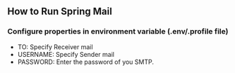 ## How to Run Spring Mail

### Configure properties in environment variable (.env/.profile file)
- TO: Specify Receiver mail
- USERNAME: Specify Sender mail
- PASSWORD: Enter the password of you SMTP. 